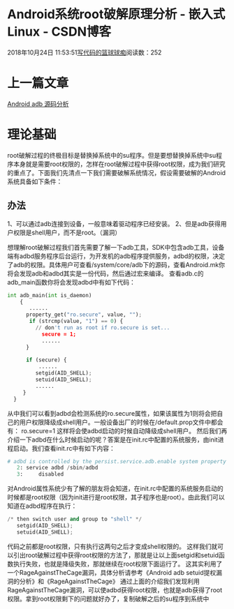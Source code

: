 
# Android系统root破解原理分析 - 嵌入式Linux - CSDN博客

2018年10月24日 11:53:51[写代码的篮球球痴](https://me.csdn.net/weiqifa0)阅读数：252



# 上一篇文章
[Android adb 源码分析](https://blog.csdn.net/weiqifa0/article/details/83310629)
# 理论基础
root破解过程的终极目标是替换掉系统中的su程序。但是要想替换掉系统中su程序本身就是需要root权限的，怎样在root破解过程中获得root权限，成为我们研究的重点了。下面我们先清点一下我们需要破解系统情况，假设需要破解的Android系统具备如下条件：

## 办法
1、可以通过adb连接到设备，一般意味着驱动程序已经安装。
2、但是adb获得用户权限是shell用户，而不是root。（漏洞）

想理解root破解过程我们首先需要了解一下adb工具，SDK中包含adb工具，设备端有adbd服务程序后台运行，为开发机的adb程序提供服务，adbd的权限，决定了adb的权限。具体用户可查看/system/core/adb下的源码，查看Android.mk你将会发现adb和adbd其实是一份代码，然后通过宏来编译。
查看adb.c的adb_main函数你将会发现adbd中有如下代码：
```python
int adb_main(int is_daemon) 
    { 
       ...... 
      property_get("ro.secure", value, ""); 
       if (strcmp(value, "1") == 0) { 
         // don't run as root if ro.secure is set... 
           secure = 1; 
           ...... 
      } 
    
      if (secure) { 
          ...... 
         setgid(AID_SHELL); 
         setuid(AID_SHELL); 
         ...... 
     } 
  }
```
从中我们可以看到adbd会检测系统的ro.secure属性，如果该属性为1则将会把自己的用户权限降级成shell用户。一般设备出厂的时候在/default.prop文件中都会有：
ro.secure=1
这样将会使adbd启动的时候自动降级成shell用户。
然后我们再介绍一下adbd在什么时候启动的呢？答案是在init.rc中配置的系统服务，由init进程启动。我们查看init.rc中有如下内容：
```python
# adbd is controlled by the persist.service.adb.enable system property 
   2: service adbd /sbin/adbd 
   3:     disabled
```
对Android属性系统少有了解的朋友将会知道，在init.rc中配置的系统服务启动的时候都是root权限（因为init进行是root权限，其子程序也是root）。由此我们可以知道在adbd程序在执行：
```python
/* then switch user and group to "shell" */ 
   setgid(AID_SHELL); 
   setuid(AID_SHELL);
```
代码之前都是root权限，只有执行这两句之后才变成shell权限的。
这样我们就可以引出root破解过程中获得root权限的方法了，那就是让以上面setgid和setuid函数执行失败，也就是降级失败，那就继续在root权限下面运行了。
这其实利用了一个RageAgainstTheCage漏洞，具体分析请参考《Android adb setuid提权漏洞的分析》和《RageAgainstTheCage》
通过上面的介绍我们发现利用RageAgainstTheCage漏洞，可以使adbd获得root权限，也就是adb获得了root权限。拿到root权限剩下的问题就好办了，复制破解之后的su程序到系统中

